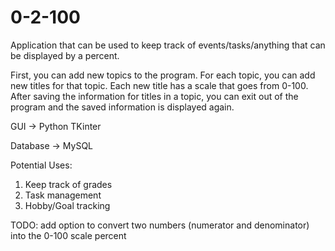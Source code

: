 # 0-2-100

Application that can be used to keep track of events/tasks/anything that can be displayed by a percent.

First, you can add new topics to the program. For each topic, you can add new titles for that topic. Each new title has a scale that goes from 0-100.
After saving the information for titles in a topic, you can exit out of the program and the saved information is displayed again.

GUI -> Python TKinter

Database -> MySQL



Potential Uses:
1) Keep track of grades
2) Task management
3) Hobby/Goal tracking



TODO: add option to convert two numbers (numerator and denominator) into the 0-100 scale percent
